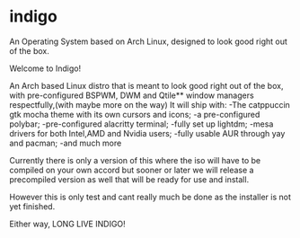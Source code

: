 # indigo
An Operating System based on Arch Linux, designed to look good right out of the box.

Welcome to Indigo!

An Arch based Linux distro that is meant to look good right out of the box, with pre-configured BSPWM, DWM and Qtile** window managers respectfully,(with maybe more on the way) 
It will ship with: 
-The catppuccin gtk mocha theme with its own cursors and icons;
-a pre-configured polybar;
-pre-configured alacritty terminal;
-fully set up lightdm;
-mesa drivers for both Intel,AMD and Nvidia users;
-fully usable AUR through yay and pacman;
-and much more

Currently there is only a version of this where the iso will have to be compiled on your own accord but sooner or later we will release a precompiled version as well that will be ready for use and install.

However this is only test and cant really much be done as the installer is not yet finished.

Either way,
LONG LIVE INDIGO!


